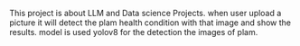 This project is about LLM and Data science Projects.
when user upload a picture it will detect the plam health condition with that image and show the results.
model is used yolov8 for the detection the images of plam.
